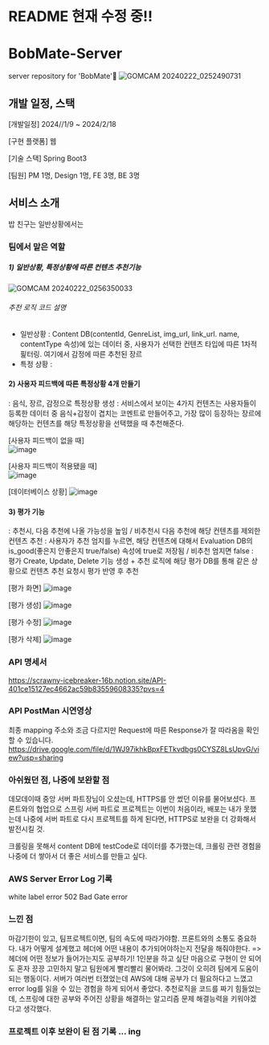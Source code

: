 # README 현재 수정 중!! 

# BobMate-Server
server repository for 'BobMate'🍚
![GOMCAM 20240222_0252490731](https://github.com/hwnooy/BobMate-Server/assets/93791124/a7639564-8560-47fa-96b4-3c22e44ec8ae)

## 개발 일정, 스택 
[개발일정] 2024//1/9 ~ 2024/2/18

[구현 플랫폼] 웹

[기술 스택] Spring Boot3

[팀원] PM 1명, Design 1명, FE 3명, BE 3명 

## 서비스 소개
밥 친구는 
일반상황에서는 

### 팀에서 맡은 역할 
##### 1) 일반상황, 특정상황에 따른 컨텐츠 추천기능
![GOMCAM 20240222_0256350033](https://github.com/hwnooy/BobMate-Server/assets/93791124/8a397e4d-5e6f-45f3-bcd3-4404a059c6f9)

###### 추천 로직 코드 설명 
- 일반상황 
: Content DB(contentId, GenreList, img_url, link_url. name, contentType 속성)에 있는 데이터 중, 사용자가 선택한 컨텐츠 타입에 따른 
1차적 핉터링. 여기에서 감정에 따른 추천된 장르
- 특정 상황 
:

#### 2) 사용자 피드백에 따른 특정상황 4개 만들기
  : 음식, 장르, 감정으로 특정상황 생성
  : 서비스에서 보이는 4가지 컨텐츠는 사용자들이 등록한 데이터 중 음식+감정이 겹치는 코멘트로 만들어주고,
    가장 많이 등장하는 장르에 해당하는 컨텐츠를 해당 특정상황을 선택했을 때 추천해준다.

  [사용자 피드백이 없을 때]  
  ![image](https://github.com/hwnooy/BobMate-Server/assets/93791124/520e1d85-eb57-4f42-a1a2-ec5262935a14)

  [사용자 피드백이 적용됐을 때]  
  ![image](https://github.com/hwnooy/BobMate-Server/assets/93791124/4ffa2ebf-f894-40b4-933b-c5e5137881d9)

  [데이터베이스 상황]
  ![image](https://github.com/hwnooy/BobMate-Server/assets/93791124/69f0b8fd-6072-45b5-8e5c-9870819a23d6)


#### 3) 평가 기능 
: 추천시, 다음 추천에 나올 가능성을 높임 / 비추천시 다음 추천에 해당 컨텐츠를 제외한 컨텐츠 추천
: 사용자가 추천 엄지를 누르면, 해당 컨텐츠에 대해서 Evaluation DB의 is_good(좋은지 안좋은지 true/false) 속성에 true로 저장됨 / 비추천 엄지면 false
: 평가 Create, Update, Delete 기능 생성 + 추천 로직에 해당 평가 DB를 통해 같은 상황으로 컨텐츠 추천 요청시 평가 반영 후 추천 

[평가 화면]
![image](https://github.com/hwnooy/BobMate-Server/assets/93791124/50831adb-d875-4cb3-869f-90098fb657eb)

[평가 생성]
![image](https://github.com/hwnooy/BobMate-Server/assets/93791124/e5ca5860-e353-41cf-abaf-153df6598797)

[평가 수정]
![image](https://github.com/hwnooy/BobMate-Server/assets/93791124/43aa4f87-d9b8-49b8-bf6e-ebb213bfd557)

[평가 삭제]
![image](https://github.com/hwnooy/BobMate-Server/assets/93791124/be9bfa6e-330b-4cb2-a984-6d7346985b73)

### API 명세서 
https://scrawny-icebreaker-16b.notion.site/API-401ce15127ec4662ac59b83559608335?pvs=4 

### API PostMan 시연영상 
최종 mapping 주소와 조금 다르지만 Request에 따른 Response가 잘 따라옴을 확인할 수 있습니다. 
https://drive.google.com/file/d/1WJ97ikhkBpxFETkvdbgs0CYSZ8LsUpvG/view?usp=sharing

### 아쉬웠던 점, 나중에 보완할 점 
데모데이때 중앙 서버 파트장님이 오셨는데, HTTPS를 안 썼던 이유를 물어보셨다. 프론트와의 협업으로 스프링 서버 파트로 프로젝트는 이번이 처음이라, 배포는 내가 못했는데
나중에 서버 파트로 다시 프로젝트를 하게 된다면, HTTPS로 보완을 더 강화해서 발전시킬 것. 

크롤링을 못해서 content DB에 testCode로 데이터를 추가했는데, 크롤링 관련 경험을 나중에 더 쌓아서 더 좋은 서비스를 만들고 싶다. 

### AWS Server Error Log 기록 
white label error
502 Bad Gate error 

### 느낀 점 
마감기한이 있고, 팀프로젝트이면, 팀의 속도에 따라가야함. 프론트와의 소통도 중요하다. 내가 어떻게 설계했고 헤더에 어떤 내용이 추가되어야하는지 전달을 해줘야한다. 
=> 헤더에 어떤 정보가 들어가는지도 공부하기! 
1인분을 하고 싶단 마음으로 구현이 안 되어도 혼자 끙끙 고민하지 말고 팀원에게 빨리빨리 물어봐라. 그것이 오히려 팀에게 도움이 되는 행동이다. 
서버가 여러번 터졌었는데 AWS에 대해 공부가 더 필요하다고 느꼈고 error log를 읽을 수 있는 경험을 하게 되어서 좋았다. 
추천로직을 코드를 짜기 힘들었는데, 스프링에 대한 공부와 주어진 상황을 해결하는 알고리즘 문제 해결능력을 키워야겠다고 생각했다. 

### 프로젝트 이후 보완이 된 점 기록 ... ing 
